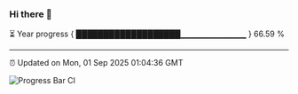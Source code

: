 ### Hi there 👋

⏳ Year progress { ███████████████████▁▁▁▁▁▁▁▁▁▁▁ } 66.59 %

---

⏰ Updated on Mon, 01 Sep 2025 01:04:36 GMT

![Progress Bar CI](https://github.com/Shyam-Makwana/GitHub-Actions-Demo/workflows/Progress%20Bar%20CI/badge.svg)
